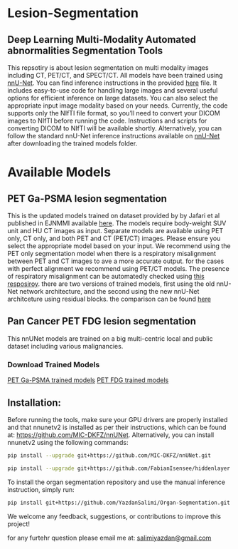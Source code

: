 # Lesion-Segmentation
## Deep Learning Multi-Modality Automated abnormalities Segmentation Tools
This repsotiry is about lesion segmentation on multi modality images including CT, PET/CT, and SPECT/CT. 
All models have been trained using [nnU-Net](https://github.com/MIC-DKFZ/nnUNet). You can find inference instructions in the provided [here](https://github.com/YazdanSalimi/Organ-Segmentation/blob/main/inference-example.py) file. It includes easy-to-use code for handling large images and several useful options for efficient inference on large datasets. You can also select the appropriate input image modality based on your needs. 
Currently, the code supports only the NIfTI file format, so you’ll need to convert your DICOM images to NIfTI before running the code. Instructions and scripts for converting DICOM to NIfTI will be available shortly. Alternatively, you can follow the standard nnU-Net inference instructions available on [nnU-Net](https://github.com/MIC-DKFZ/nnUNet) after downloading the trained models folder.
# Available Models
## PET Ga-PSMA lesion segmentation
This is the updated models trained on dataset provided by by Jafari et al published in EJNMMI available [here](https://link.springer.com/article/10.1007/s00259-023-06555-z).
The models require body-weight SUV unit and HU CT images as input. Separate models are available using PET only, CT only, and both PET and CT (PET/CT) images. Please ensure you select the appropriate model based on your input. We recommend using the PET only segmentation model when there is a respiratory misalignment between PET and CT images to ave a more accurate output. for the cases with perfect alignment we recommend using PET/CT models. The presence of respiratory misalignment can be automatedly checked using [this resposiroy](https://github.com/YazdanSalimi/PETCT-RMA-Detection). 
there are two versions of trained models, first using the old nnU-Net network architecture, and the second using the new nnU-Net architceture using residual blocks. the comparison can be found [here](https://github.com/MIC-DKFZ/nnUNet/blob/43349fa5f0680e8109a78dca7215c19e258c9dd7/documentation/resenc_presets.md?plain=1#L80)
## Pan Cancer PET FDG lesion segmentation
This nnUNet models are trained on a big multi-centric local and public dataset including various malignancies. 
### Download Trained Models
[PET Ga-PSMA trained models](https://drive.google.com/drive/folders/1EFz33EvWTQVrexA_OkHhU0AP_aTL3_bK?usp=drive_link)
[PET FDG trained models](https://drive.google.com/file/d/1DAi8lGHzq5C7G3_p19it8S6cBEdYczT0/view?usp=sharing)


## Installation:
Before running the tools, make sure your GPU drivers are properly installed and that nnunetv2 is installed as per their instructions, which can be found at: https://github.com/MIC-DKFZ/nnUNet.
Alternatively, you can install nnunetv2 using the following commands:
```bash
pip install --upgrade git+https://github.com/MIC-DKFZ/nnUNet.git

pip install --upgrade git+https://github.com/FabianIsensee/hiddenlayer.git
```
To install the organ segmentation repository and use the manual inference instruction, simply run:
```bash
pip install git+https://github.com/YazdanSalimi/Organ-Segmentation.git
```
We welcome any feedback, suggestions, or contributions to improve this project!

for any furtehr question please email me at: [salimiyazdan@gmail.com](mailto:salimiyazdan@gmail.com)

